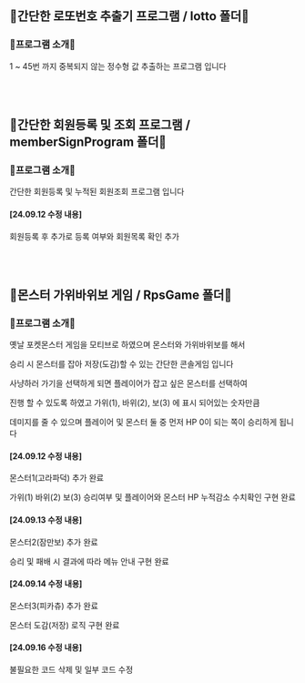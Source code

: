<h2> 📖간단한 로또번호 추출기 프로그램 / lotto 폴더📖 </h2>
<h3> 🌈프로그램 소개🌈 </h3>
<p> 1 ~ 45번 까지 중복되지 않는 정수형 값 추출하는 프로그램 입니다 </p>

<br>
<br>

<h2> 📖간단한 회원등록 및 조회 프로그램 / memberSignProgram 폴더📖 </h2>
<h3> 🌈프로그램 소개🌈 </h3>
<p> 간단한 회원등록 및 누적된 회원조회 프로그램 입니다 </p>

<h4> [24.09.12 수정 내용] </h4>
<p> 회원등록 후 추가로 등록 여부와 회원목록 확인 추가 </p>

<br>
<br>

<h2> 📖몬스터 가위바위보 게임 / RpsGame 폴더📖 </h2>
<h3> 🌈프로그램 소개🌈 </h3>
<p> 옛날 포켓몬스터 게임을 모티브로 하였으며 몬스터와 가위바위보를 해서</p>
<p> 승리 시 몬스터를 잡아 저장(도감)할 수 있는 간단한 콘솔게임 입니다 </p>
<p> 사냥하러 가기을 선택하게 되면 플레이어가 잡고 싶은 몬스터를 선택하여 </p>
<p> 진행 할 수 있도록 하였고 가위(1), 바위(2), 보(3) 에 표시 되어있는 숫자만큼 </p>
<p> 데미지를 줄 수 있으며 플레이어 및 몬스터 둘 중 먼저 HP 0이 되는 쪽이 승리하게 됩니다 </p>

<h4> [24.09.12 수정 내용] </h4>
<p>  몬스터1(고라파덕) 추가 완료
<p>  가위(1) 바위(2) 보(3) 승리여부 및 플레이어와 몬스터 HP 누적감소 수치확인 구현 완료 </p>
<h4> [24.09.13 수정 내용] </h4>
<p>  몬스터2(잠만보) 추가 완료 </p>
<p>  승리 및 패배 시 결과에 따라 메뉴 안내 구현 완료 </p>
<h4> [24.09.14 수정 내용] </h4>
<p>  몬스터3(피카츄) 추가 완료 </p>
<p>  몬스터 도감(저장) 로직 구현 완료 </p>
<h4> [24.09.16 수정 내용] </h4>
<p> 불필요한 코드 삭제 및 일부 코드 수정 </p>
